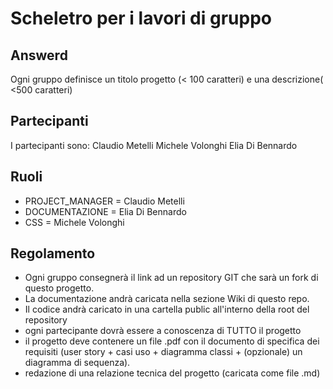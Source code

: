 # Scheletro per i lavori di gruppo

## Answerd

Ogni gruppo definisce un titolo progetto (< 100 caratteri) e una descrizione( <500 caratteri)

## Partecipanti
I partecipanti sono:
Claudio Metelli
Michele Volonghi
Elia Di Bennardo

## Ruoli

* PROJECT_MANAGER = Claudio Metelli
* DOCUMENTAZIONE = Elia Di Bennardo
* CSS = Michele Volonghi

## Regolamento
* Ogni gruppo consegnerà il link ad un repository GIT che sarà un fork di questo progetto.
* La documentazione andrà caricata nella sezione Wiki di questo repo.
* Il codice andrà caricato in una cartella public all'interno della root del repository
* ogni partecipante dovrà essere a conoscenza di TUTTO il progetto
* il progetto deve contenere un file .pdf con il documento di specifica dei requisiti (user story + casi uso + diagramma classi + (opzionale) un diagramma di sequenza).
* redazione di una relazione tecnica del progetto (caricata come file .md)
